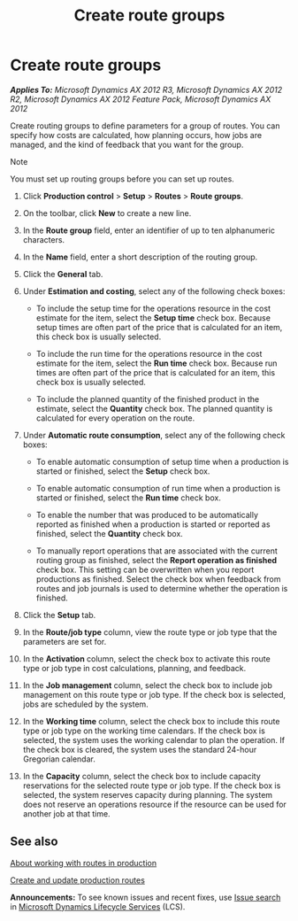 ﻿---
title: Create route groups
TOCTitle: Create route groups
ms:assetid: f299f567-8a1b-4ed1-b2eb-c19c223ba7ee
ms:mtpsurl: https://technet.microsoft.com/en-us/library/Aa551628(v=AX.60)
ms:contentKeyID: 37832549
ms.date: 04/18/2014
mtps_version: v=AX.60
---

# Create route groups 


_**Applies To:** Microsoft Dynamics AX 2012 R3, Microsoft Dynamics AX 2012 R2, Microsoft Dynamics AX 2012 Feature Pack, Microsoft Dynamics AX 2012_

Create routing groups to define parameters for a group of routes. You can specify how costs are calculated, how planning occurs, how jobs are managed, and the kind of feedback that you want for the group.


> [!NOTE]
> <P>You must set up routing groups before you can set up routes.</P>



1.  Click **Production control** \> **Setup** \> **Routes** \> **Route groups**.

2.  On the toolbar, click **New** to create a new line.

3.  In the **Route group** field, enter an identifier of up to ten alphanumeric characters.

4.  In the **Name** field, enter a short description of the routing group.

5.  Click the **General** tab.

6.  Under **Estimation and costing**, select any of the following check boxes:
    
      - To include the setup time for the operations resource in the cost estimate for the item, select the **Setup time** check box. Because setup times are often part of the price that is calculated for an item, this check box is usually selected.
    
      - To include the run time for the operations resource in the cost estimate for the item, select the **Run time** check box. Because run times are often part of the price that is calculated for an item, this check box is usually selected.
    
      - To include the planned quantity of the finished product in the estimate, select the **Quantity** check box. The planned quantity is calculated for every operation on the route.

7.  Under **Automatic route consumption**, select any of the following check boxes:
    
      - To enable automatic consumption of setup time when a production is started or finished, select the **Setup** check box.
    
      - To enable automatic consumption of run time when a production is started or finished, select the **Run time** check box.
    
      - To enable the number that was produced to be automatically reported as finished when a production is started or reported as finished, select the **Quantity** check box.
    
      - To manually report operations that are associated with the current routing group as finished, select the **Report operation as finished** check box. This setting can be overwritten when you report productions as finished. Select the check box when feedback from routes and job journals is used to determine whether the operation is finished.

8.  Click the **Setup** tab.

9.  In the **Route/job type** column, view the route type or job type that the parameters are set for.

10. In the **Activation** column, select the check box to activate this route type or job type in cost calculations, planning, and feedback.

11. In the **Job management** column, select the check box to include job management on this route type or job type. If the check box is selected, jobs are scheduled by the system.

12. In the **Working time** column, select the check box to include this route type or job type on the working time calendars. If the check box is selected, the system uses the working calendar to plan the operation. If the check box is cleared, the system uses the standard 24-hour Gregorian calendar.

13. In the **Capacity** column, select the check box to include capacity reservations for the selected route type or job type. If the check box is selected, the system reserves capacity during planning. The system does not reserve an operations resource if the resource can be used for another job at that time.

## See also

[About working with routes in production](about-working-with-routes-in-production.md)

[Create and update production routes](create-and-update-production-routes.md)

  
**Announcements:** To see known issues and recent fixes, use [Issue search](http://go.microsoft.com/fwlink/?linkid=389258) in [Microsoft Dynamics Lifecycle Services](http://go.microsoft.com/fwlink/?linkid=306505) (LCS).

